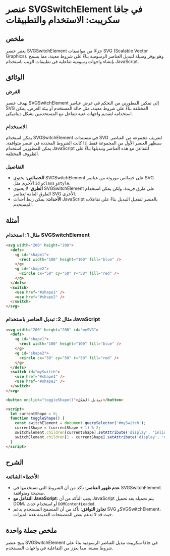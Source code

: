 <!--
Meta Description: # عنصر SVGSwitchElement في جافا سكريبت: الاستخدام والتطبيقات ## ملخص يعتبر عنصر SVGSwitchElement جزءًا من مواصفات SVG (Scalable Vector Graphics)، وهو ...
Meta Keywords: svg, svgswitchelement, على, العناصر, javascript
-->

# عنصر SVGSwitchElement في جافا سكريبت: الاستخدام والتطبيقات

## ملخص
يعتبر عنصر SVGSwitchElement جزءًا من مواصفات SVG (Scalable Vector Graphics)، وهو يوفر وسيلة لتبديل العناصر الرسومية بناءً على شروط معينة، مما يسمح بإنشاء واجهات رسومية تفاعلية في تطبيقات الويب باستخدام JavaScript.

## الوثائق
### الغرض
يهدف عنصر SVGSwitchElement إلى تمكين المطورين من التحكم في عرض عناصر SVG المختلفة بناءً على شروط معينة، مثل حالة المستخدم أو بيئة العرض. يمكن استخدامه لتقديم واجهات غنية تتفاعل مع المستخدمين بشكل ديناميكي.

### الاستخدام
يمكن استخدام SVGSwitchElement في مستندات SVG لتعريف مجموعة من العناصر. سيظهر العنصر الأول من المجموعة فقط إذا كانت الشروط المحددة في عنصر <switch> متوافقة. يمكن للمطورين استخدام JavaScript للتفاعل مع هذه العناصر وتبديلها بناءً على الظروف المختلفة.

### التفاصيل
- **الخصائص**: يحتوي SVGSwitchElement على خصائص موروثة من عناصر SVG الأخرى مثل `id` و`class` و`style`.
- **الطرق**: لا يحتوي SVGSwitchElement على طرق فريدة، ولكن يمكن استخدام الطرق العامة لعناصر SVG الأخرى.
- **الأحداث**: يمكن ربط أحداث JavaScript بالعنصر لتفعيل التبديل بناءً على تفاعلات المستخدم.

## أمثلة
### مثال 1: استخدام SVGSwitchElement
```html
<svg width="200" height="200">
  <defs>
    <g id="shape1">
      <rect width="100" height="100" fill="blue" />
    </g>
    <g id="shape2">
      <circle cx="50" cy="50" r="50" fill="red" />
    </g>
  </defs>
  <switch>
    <use href="#shape1" />
    <use href="#shape2" />
  </switch>
</svg>
```

### مثال 2: تبديل العناصر باستخدام JavaScript
```html
<svg width="200" height="200" id="mySVG">
  <defs>
    <g id="shape1">
      <rect width="100" height="100" fill="blue" />
    </g>
    <g id="shape2">
      <circle cx="50" cy="50" r="50" fill="red" />
    </g>
  </defs>
  <switch id="mySwitch">
    <use href="#shape1" />
    <use href="#shape2" />
  </switch>
</svg>

<button onclick="toggleShape()">تبديل الشكل</button>

<script>
  let currentShape = 0;
  function toggleShape() {
    const switchElement = document.querySelector('#mySwitch');
    currentShape = (currentShape + 1) % 2;
    switchElement.children[currentShape].setAttribute('display', 'inline');
    switchElement.children[1 - currentShape].setAttribute('display', 'none');
  }
</script>
```

## الشرح
### الأخطاء الشائعة
- **عدم ظهور العناصر**: تأكد من أن الشروط التي تستخدمها في SVGSwitchElement صحيحة ومتوافقة.
- **التفاعل مع JavaScript**: يجب التأكد من أن JavaScript يتم تحميله بعد تحميل DOM، أو استخدام حدث `DOMContentLoaded`.
- **تجاوز التوافق**: تأكد من أن المتصفح المستخدم يدعم SVG وSVGSwitchElement، حيث قد لا تدعم بعض المتصفحات القديمة هذه الميزات.

## ملخص جملة واحدة
يتيح عنصر SVGSwitchElement في جافا سكريبت تبديل العناصر الرسومية بناءً على شروط معينة، مما يعزز من التفاعلية في واجهات المستخدم.